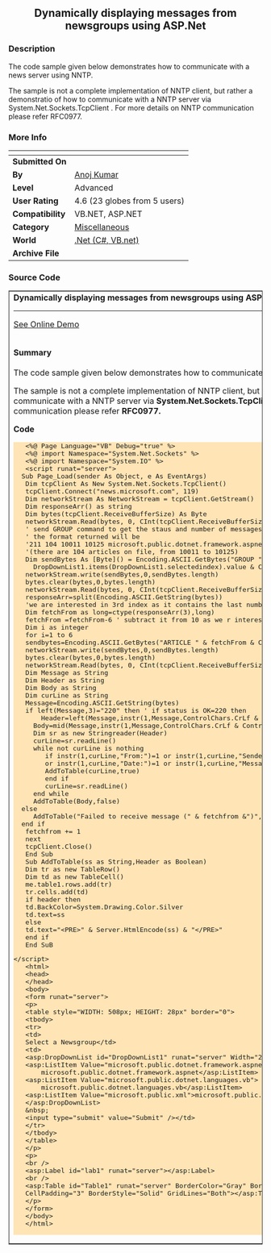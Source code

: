 ﻿<div align="center">

## Dynamically displaying messages from newsgroups using ASP\.Net


</div>

### Description

The code sample given below demonstrates how to communicate with a news server using NNTP.

The sample is not a complete implementation of NNTP client, but rather a demonstratio of how to communicate with a NNTP server via System.Net.Sockets.TcpClient . For more details on NNTP communication please refer RFC0977.
 
### More Info
 


<span>             |<span>
---                |---
**Submitted On**   |
**By**             |[Anoj Kumar](https://github.com/Planet-Source-Code/PSCIndex/blob/master/ByAuthor/anoj-kumar.md)
**Level**          |Advanced
**User Rating**    |4.6 (23 globes from 5 users)
**Compatibility**  |VB\.NET, ASP\.NET
**Category**       |[Miscellaneous](https://github.com/Planet-Source-Code/PSCIndex/blob/master/ByCategory/miscellaneous__10-1.md)
**World**          |[\.Net \(C\#, VB\.net\)](https://github.com/Planet-Source-Code/PSCIndex/blob/master/ByWorld/net-c-vb-net.md)
**Archive File**   |[](https://github.com/Planet-Source-Code/anoj-kumar-dynamically-displaying-messages-from-newsgroups-using-asp-net__10-690/archive/master.zip)





### Source Code

<table cellspacing="5" width="100%" border=1>
						<tr>
							<td class=normal>
								<div class=Heading><B>Dynamically displaying messages from newsgroups using ASP.Net</B></div><hr size=0><div><a target=_blank href='http://aspalliance.com/anoj/samples/newsreader.aspx'>See Online Demo</a></div><br>
		<p><b>Summary</b> <br>
 <br>
 The code sample given below demonstrates how to communicate with a news server
 using NNTP.</p>
<p>The sample is not a complete implementation of NNTP client, but rather a demonstratio
 of how to communicate with a NNTP server via
 <b>System.Net.Sockets.TcpClient </b>. For more details on NNTP communication
 please refer <b>RFC0977.</b></p>
<p><b>Code</b></p>
<div style="BACKGROUND-COLOR: moccasin">
<pre>
   &lt;%@ Page Language=&quot;VB&quot; Debug=&quot;true&quot; %&gt;
   &lt;%@ import Namespace=&quot;System.Net.Sockets&quot; %&gt;
   &lt;%@ import Namespace=&quot;System.IO&quot; %&gt;
   &lt;script runat=&quot;server&quot;&gt;
  Sub Page_Load(sender As Object, e As EventArgs)
   Dim tcpClient As New System.Net.Sockets.TcpClient()
   tcpClient.Connect(&quot;news.microsoft.com&quot;, 119)
   Dim networkStream As NetworkStream = tcpClient.GetStream()
   Dim responseArr() as string
   Dim bytes(tcpClient.ReceiveBufferSize) As Byte
   networkStream.Read(bytes, 0, CInt(tcpClient.ReceiveBufferSize))
   ' send GROUP command to get the staus and number of messages available
   ' the format returned will be
   '211 104 10011 10125 microsoft.public.dotnet.framework.aspnet group selected
   '(there are 104 articles on file, from 10011 to 10125)
   Dim sendBytes As [Byte]() = Encoding.ASCII.GetBytes(&quot;GROUP &quot; &amp; _
     DropDownList1.items(DropDownList1.selectedindex).value &amp; ControlChars.CrLf)
   networkStream.write(sendBytes,0,sendBytes.length)
   bytes.clear(bytes,0,bytes.length)
   networkStream.Read(bytes, 0, CInt(tcpClient.ReceiveBufferSize))
   responseArr=split(Encoding.ASCII.GetString(bytes))
   'we are interested in 3rd index as it contains the last number of message
   Dim fetchFrom as long=ctype(responseArr(3),long)
   fetchFrom =fetchFrom-6 ' subtract it from 10 as we r interested in latest 6 messages
   Dim i as integer
   for i=1 to 6
   sendbytes=Encoding.ASCII.GetBytes(&quot;ARTICLE &quot; &amp; fetchFrom &amp; ControlChars.CrLf )
   networkStream.write(sendBytes,0,sendBytes.length)
   bytes.clear(bytes,0,bytes.length)
   networkStream.Read(bytes, 0, CInt(tcpClient.ReceiveBufferSize))
   Dim Message as String
   Dim Header as String
   Dim Body as String
   Dim curLine as String
   Message=Encoding.ASCII.GetString(bytes)
   if left(Message,3)=&quot;220&quot; then ' if status is OK=220 then
	   Header=left(Message,instr(1,Message,ControlChars.CrLf &amp; ControlChars.CrLf))' get the header
  	 Body=mid(Message,instr(1,Message,ControlChars.CrLf &amp; ControlChars.CrLf))' get the body part
  	 Dim sr as new Stringreader(Header)
  	 curLine=sr.readLine()
  	 while not curLine is nothing
  	 	if instr(1,curLine,&quot;From:&quot;)=1 or instr(1,curLine,&quot;Sender:&quot;)=1 &amp; _
        or instr(1,curLine,&quot;Date:&quot;)=1 or instr(1,curLine,&quot;Message-ID:&quot;) then
  	  	AddToTable(curLine,true)
  	 	end if
  	 	curLine=sr.readLine()
  	 end while
  	 AddToTable(Body,false)
  else
  	 AddToTable(&quot;Failed to receive message (&quot; &amp; fetchfrom &amp;&quot;)&quot;,true)
  end if
   fetchfrom += 1
   next
   tcpClient.Close()
   End Sub
   Sub AddToTable(ss as String,Header as Boolean)
   Dim tr as new TableRow()
   Dim td as new TableCell()
   me.table1.rows.add(tr)
   tr.cells.add(td)
   if header then
   td.BackColor=System.Drawing.Color.Silver
   td.text=ss
   else
   td.text=&quot;&lt;PRE&gt;&quot; &amp; Server.HtmlEncode(ss) &amp; &quot;&lt;/PRE&gt;&quot;
   end if
   End SuB</pre>
 <pre>&lt;/script&gt;
   &lt;html&gt;
   &lt;head&gt;
   &lt;/head&gt;
   &lt;body&gt;
   &lt;form runat=&quot;server&quot;&gt;
   &lt;p&gt;
   &lt;table style=&quot;WIDTH: 508px; HEIGHT: 28px&quot; border=&quot;0&quot;&gt;
   &lt;tbody&gt;
   &lt;tr&gt;
   &lt;td&gt;
   Select a Newsgroup&lt;/td&gt;
   &lt;td&gt;
   &lt;asp:DropDownList id=&quot;DropDownList1&quot; runat=&quot;server&quot; Width=&quot;274px&quot;&gt;
   &lt;asp:ListItem Value=&quot;microsoft.public.dotnet.framework.aspnet&quot;&gt;
       microsoft.public.dotnet.framework.aspnet&lt;/asp:ListItem&gt;
   &lt;asp:ListItem Value=&quot;microsoft.public.dotnet.languages.vb&quot;&gt;
       microsoft.public.dotnet.languages.vb&lt;/asp:ListItem&gt;
   &lt;asp:ListItem Value=&quot;microsoft.public.xml&quot;&gt;microsoft.public.xml&lt;/asp:ListItem&gt;
   &lt;/asp:DropDownList&gt;
   &amp;nbsp;
   &lt;input type=&quot;submit&quot; value=&quot;Submit&quot; /&gt;&lt;/td&gt;
   &lt;/tr&gt;
   &lt;/tbody&gt;
   &lt;/table&gt;
   &lt;/p&gt;
   &lt;p&gt;
   &lt;br /&gt;
   &lt;asp:Label id=&quot;lab1&quot; runat=&quot;server&quot;&gt;&lt;/asp:Label&gt;
   &lt;br /&gt;
   &lt;asp:Table id=&quot;Table1&quot; runat=&quot;server&quot; BorderColor=&quot;Gray&quot; BorderWidth=&quot;1px&quot; CellSpacing=&quot;0&quot;
   CellPadding=&quot;3&quot; BorderStyle=&quot;Solid&quot; GridLines=&quot;Both&quot;&gt;&lt;/asp:Table&gt;
   &lt;/p&gt;
   &lt;/form&gt;
   &lt;/body&gt;
   &lt;/html&gt;
  </pre>
</div>

